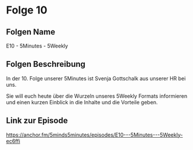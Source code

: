 # Folge 10
## Folgen Name

E10 - 5Minutes - 5Weekly

## Folgen Beschreibung

In der 10. Folge unserer 5Minutes ist Svenja Gottschalk aus unserer HR bei uns.

Sie will euch heute über die Wurzeln unseres 5Weekly Formats informieren und einen kurzen Einblick in die Inhalte und die Vorteile geben.

## Link zur Episode

https://anchor.fm/5minds5minutes/episodes/E10---5Minutes---5Weekly-ec6ffi